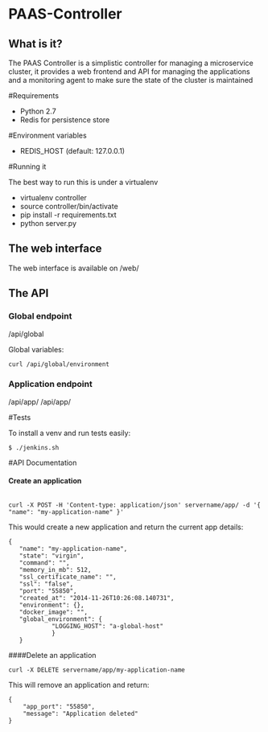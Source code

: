 PAAS-Controller
=======

## What is it?

The PAAS Controller is a simplistic controller for managing a microservice cluster, it provides a web frontend and API for managing the applications and a monitoring agent to make sure the state of the cluster is maintained

#Requirements
- Python 2.7
- Redis for persistence store

#Environment variables

- REDIS_HOST (default: 127.0.0.1)

#Running it

The best way to run this is under a virtualenv

- virtualenv controller
- source controller/bin/activate
- pip install -r requirements.txt
- python server.py

## The web interface

The web interface is available on /web/

## The API

### Global endpoint

/api/global

Global variables:
```
curl /api/global/environment
```

### Application endpoint

/api/app/
/api/app/<app-name>

#Tests

To install a venv and run tests easily:

```
$ ./jenkins.sh
```

#API Documentation

#### Create an application
```

curl -X POST -H 'Content-type: application/json' servername/app/ -d '{ "name": "my-application-name" }'
```

This would create a new application and return the current app details:

```
{  
   "name": "my-application-name", 
   "state": "virgin", 
   "command": "", 
   "memory_in_mb": 512, 
   "ssl_certificate_name": "", 
   "ssl": "false", 
   "port": "55850", 
   "created_at": "2014-11-26T10:26:08.140731", 
   "environment": {}, 
   "docker_image": "", 
   "global_environment": { 
            "LOGGING_HOST": "a-global-host"
            }
   }
```

####Delete an application

```
curl -X DELETE servername/app/my-application-name
```

This will remove an application and return:
```
{
    "app_port": "55850", 
    "message": "Application deleted"
}
```
